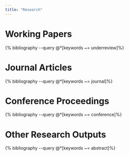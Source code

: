```yaml
---
title: "Research"
---
```



# Working Papers 

{% bibliography --query @*[keywords ~= underreview]%}

# Journal Articles

{% bibliography --query @*[keywords ~= journal]%}

# Conference Proceedings

{% bibliography --query @*[keywords ~= conference]%}

# Other Research Outputs

{% bibliography --query @*[keywords ~= abstract]%}

